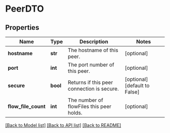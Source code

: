 # PeerDTO

## Properties
Name | Type | Description | Notes
------------ | ------------- | ------------- | -------------
**hostname** | **str** | The hostname of this peer. | [optional] 
**port** | **int** | The port number of this peer. | [optional] 
**secure** | **bool** | Returns if this peer connection is secure. | [optional] [default to False]
**flow_file_count** | **int** | The number of flowFiles this peer holds. | [optional] 

[[Back to Model list]](../README.md#documentation-for-models) [[Back to API list]](../README.md#documentation-for-api-endpoints) [[Back to README]](../README.md)


